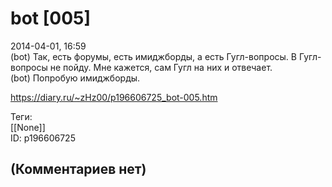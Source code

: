 bot [005]
=========

  
2014-04-01, 16:59  
 (bot) Так, есть форумы, есть имиджборды, а есть Гугл-вопросы. В Гугл-вопросы не пойду. Мне кажется, сам Гугл на них и отвечает.   
 (bot) Попробую имиджборды.   
  
<https://diary.ru/~zHz00/p196606725_bot-005.htm>  
  
Теги:  
[[None]]  
ID: p196606725  


(Комментариев нет)
------------------